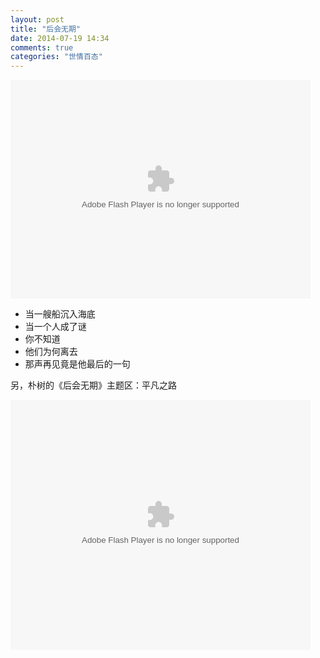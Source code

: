 ```yaml
---
layout: post
title: "后会无期"
date: 2014-07-19 14:34
comments: true
categories: "世情百态"
---
```


<embed src="http://player.video.qiyi.com/df60feaccd8d18df45ae5f84d10fd39e/0/0/w_19rsfwiyk1.swf-albumId=2338708509-tvId=2338708509-isPurchase=0-cnId=5" allowFullScreen="true" quality="high" width="480" height="350" align="middle" allowScriptAccess="always" type="application/x-shockwave-flash"></embed>

- 当一艘船沉入海底
- 当一个人成了谜
- 你不知道
- 他们为何离去
- 那声再见竟是他最后的一句

<!--more-->

  另，朴树的《后会无期》主题区：平凡之路

<embed src="http://player.youku.com/player.php/sid/XNzQxMjU2ODI0/v.swf" allowFullScreen="true" quality="high" width="480" height="400" align="middle" allowScriptAccess="always" type="application/x-shockwave-flash"></embed>